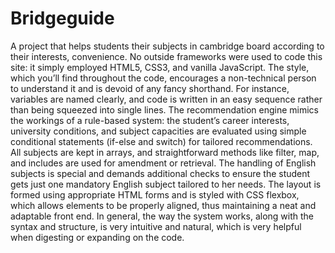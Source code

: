 # Bridgeguide
A project that helps students their subjects in cambridge board according to their interests, convenience. No outside frameworks were used to code this site: it simply employed HTML5, CSS3, and vanilla JavaScript. The style, which you’ll find throughout the code, encourages a non-technical person to understand it and is devoid of any fancy shorthand. For instance, variables are named clearly, and code is written in an easy sequence rather than being squeezed into single lines. The recommendation engine mimics the workings of a rule-based system: the student’s career interests, university conditions, and subject capacities are evaluated using simple conditional statements (if-else and switch) for tailored recommendations. All subjects are kept in arrays, and straightforward methods like filter, map, and includes are used for amendment or retrieval. The handling of English subjects is special and demands additional checks to ensure the student gets just one mandatory English subject tailored to her needs. The layout is formed using appropriate HTML forms and is styled with CSS flexbox, which allows elements to be properly aligned, thus maintaining a neat and adaptable front end. In general, the way the system works, along with the syntax and structure, is very intuitive and natural, which is very helpful when digesting or expanding on the code.
